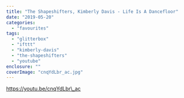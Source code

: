 ```yaml
---
title: "The Shapeshifters, Kimberly Davis - Life Is A Dancefloor"
date: "2019-05-20"
categories: 
  - "favourites"
tags: 
  - "glitterbox"
  - "ifttt"
  - "kimberly-davis"
  - "the-shapeshifters"
  - "youtube"
enclosure: ""
coverImage: "cnqYdLbr_ac.jpg"
---
```


https://youtu.be/cnqYdLbr\_ac
